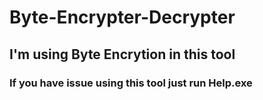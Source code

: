 # Byte-Encrypter-Decrypter


## I'm using Byte Encrytion in this tool


### If you have issue using this tool just run Help.exe
